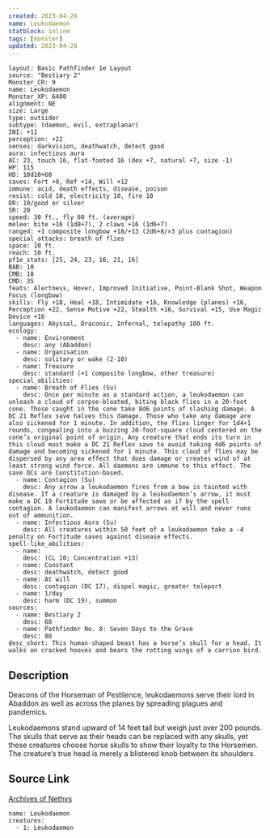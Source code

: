 ```yaml
---
created: 2023-04-28
name: Leukodaemon
statblock: inline
tags: [monster]
updated: 2023-04-28
---
```

```statblock
layout: Basic Pathfinder 1e Layout
source: "Bestiary 2"
Monster_CR: 9
name: Leukodaemon
Monster_XP: 6400
alignment: NE
size: Large
type: outsider
subtype: (daemon, evil, extraplanar)
INI: +11
perception: +22
senses: darkvision, deathwatch, detect good
aura: infectious aura
AC: 23, touch 16, flat-footed 16 (dex +7, natural +7, size -1)
HP: 115
HD: 10d10+60
saves: Fort +9, Ref +14, Will +12
immune: acid, death effects, disease, poison
resist: cold 10, electricity 10, fire 10
DR: 10/good or silver
SR: 20
speed: 30 ft., fly 60 ft. (average)
melee: bite +16 (1d8+7), 2 claws +16 (1d6+7)
ranged: +1 composite longbow +18/+13 (2d6+8/×3 plus contagion)
special_attacks: breath of flies
space: 10 ft.
reach: 10 ft.
pf1e_stats: [25, 24, 23, 16, 21, 16]
BAB: 10
CMB: 18
CMD: 35
feats: Alertness, Hover, Improved Initiative, Point-Blank Shot, Weapon Focus (longbow)
skills: Fly +18, Heal +18, Intimidate +16, Knowledge (planes) +16, Perception +22, Sense Motive +22, Stealth +16, Survival +15, Use Magic Device +16
languages: Abyssal, Draconic, Infernal, telepathy 100 ft.
ecology:
  - name: Environment
    desc: any (Abaddon)
  - name: Organisation
    desc: solitary or wake (2-10)
  - name: Treasure
    desc: standard (+1 composite longbow, other treasure)
special_abilities:
  - name: Breath of Flies (Su)
    desc: Once per minute as a standard action, a leukodaemon can unleash a cloud of corpse-bloated, biting black flies in a 20-foot cone. Those caught in the cone take 8d6 points of slashing damage. A DC 21 Reflex save halves this damage. Those who take any damage are also sickened for 1 minute. In addition, the flies linger for 1d4+1 rounds, congealing into a buzzing 20-foot-square cloud centered on the cone’s original point of origin. Any creature that ends its turn in this cloud must make a DC 21 Reflex save to avoid taking 4d6 points of damage and becoming sickened for 1 minute. This cloud of flies may be dispersed by any area effect that does damage or creates wind of at least strong wind force. All daemons are immune to this effect. The save DCs are Constitution-based.
  - name: Contagion (Su)
    desc: Any arrow a leukodaemon fires from a bow is tainted with disease. If a creature is damaged by a leukodaemon’s arrow, it must make a DC 19 Fortitude save or be affected as if by the spell contagion. A leukodaemon can manifest arrows at will and never runs out of ammunition.
  - name: Infectious Aura (Su)
    desc: All creatures within 50 feet of a leukodaemon take a -4 penalty on Fortitude saves against disease effects.
spell-like_abilities:
  - name:
    desc: (CL 10; Concentration +13)
  - name: Constant
    desc: deathwatch, detect good
  - name: At will
    desc: contagion (DC 17), dispel magic, greater teleport
  - name: 1/day
    desc: harm (DC 19), summon
sources:
  - name: Bestiary 2
    desc: 68
  - name: Pathfinder No. 8: Seven Days to the Grave
    desc: 80
desc_short: This human-shaped beast has a horse’s skull for a head. It walks on cracked hooves and bears the rotting wings of a carrion bird. 
```
## Description
Deacons of the Horseman of Pestilence, leukodaemons serve their lord in Abaddon as well as across the planes by spreading plagues and pandemics. 

Leukodaemons stand upward of 14 feet tall but weigh just over 200 pounds. The skulls that serve as their heads can be replaced with any skulls, yet these creatures choose horse skulls to show their loyalty to the Horsemen. The creature’s true head is merely a blistered knob between its shoulders.
## Source Link
[Archives of Nethys](https://aonprd.com/MonsterDisplay.aspx?ItemName=Leukodaemon)
```encounter-table
name: Leukodaemon
creatures:
  - 1: Leukodaemon
```
